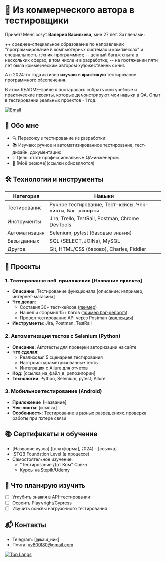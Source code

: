 # 🐞 Из коммерческого автора в тестировщики

Привет! Меня зовут **Валерия Васильева**, мне 27 лет. 
За плечами:

++ среднее-специальное образование по направлению "программирование в компьютерных системах и комплексах" и специальность техник-программист; 
-- ценный багаж опыта в нескольких сферах, в том числе и в разработке;
-- на протяжении пяти лет была коммерческим автором художественных книг. 

А с 2024-го года активно **изучаю** и **практикую** тестирование программного обеспечения. 

В этом README-файле я постаралась собрать мои учебные и практические проекты, которые демонстрируют мои навыки в QA.
Опыт в тестировании реальных проектов - 1 год.

[![Email](https://img.shields.io/badge/Email-написать_мне-D14836?style=flat&logo=gmail)](mailto:vv800180@gmail.com)

## 🚀 Обо мне
- 🔍 Перехожу в тестирование из разработки
- 📚 Изучаю: ручное и автоматизированное тестирование, тест-дизайн, документацию
- 💡 Цель: стать профессиональным QA-инженером
- 📄 [Моё резюме](ссылки обновляются)

## 🛠 Технологии и инструменты
| Категория       | Навыки                                                                 |
|-----------------|-----------------------------------------------------------------------|
| Тестирование    | Ручное тестирование, Тест-кейсы, Чек-листы, Баг-репорты              |
| Инструменты     | Jira, Trello, TestRail, Postman, Chrome DevTools                      |
| Автоматизация   | Selenium, pytest (базовые знания)                                    |
| Базы данных     | SQL (SELECT, JOINs), MySQL                                            |
| Другое          | Git, HTML/CSS (базово), Charles, Fiddler                              |

## 📂 Проекты

### 1. Тестирование веб-приложения [Название проекта]
- **Описание**: Тестирование функционала [описание: например, интернет-магазина]
- **Что делал**:
  - Составил 30+ тест-кейсов ([пример](ссылка_на_документ))
  - Нашел и оформил 15+ багов ([пример баг-репорта](ссылка))
  - Провел тестирование API через Postman ([коллекция](ссылка))
- **Инструменты**: Jira, Postman, TestRail

### 2. Автоматизация тестов с Selenium (Python)
- **Описание**: Автотесты для проверки авторизации на сайте
- **Что сделал**:
  - Реализовал 5 сценариев тестирования
  - Настроил параметризованные тесты
  - Интеграция с Allure для отчетов
- **Код**: [ссылка_на_файл_в_репозитории]
- **Технологии**: Python, Selenium, pytest, Allure

### 3. Мобильное тестирование (Android)
- **Приложение**: [Название]
- **Чек-листы**: [ссылка]
- **Особенности**: Тестирование в разных разрешениях, проверка работы при потере связи

## 📚 Сертификаты и обучение
- [Название курса] ([платформа], 2024) - [ссылка]
- ISTQB Foundation Level (в процессе)
- Самостоятельное изучение: 
  - "Тестирование Дот Ком" Савин
  - Курсы на Stepik/Udemy

## 🌱 Что планирую изучить
- [ ] Углубить знания в API-тестировании
- [ ] Освоить Playwright/Cypress
- [ ] Изучить основы нагрузочного тестирования

## 📬 Контакты
- Telegram: [@ваш_ник]
- Почта: vv800180@gmail.com

[![Top Langs](https://github-readme-stats.vercel.app/api/top-langs/?username=IamDizasstr&layout=compact)]([https://github.com/ваш_ник](https://github.com/IamDizasstr))
